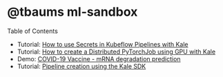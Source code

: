 # @tbaums ml-sandbox

Table of Contents
- Tutorial: [How to use Secrets in Kubeflow Pipelines with Kale](/tutorial-kf-secrets/)
- Tutorial: [How to create a Distributed PyTorchJob using GPU with Kale](/tutorial-distributed-pytorch)
- Demo: [COVID-19 Vaccine - mRNA degradation prediction](/demo-covid-vaccine)
- Tutorial: [Pipeline creation using the Kale SDK](/tutorial-kale-sdk)

